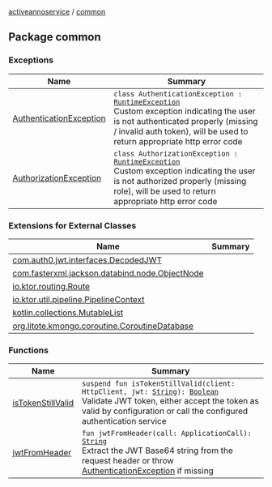 [activeannoservice](../index.md) / [common](./index.md)

## Package common

### Exceptions

| Name | Summary |
|---|---|
| [AuthenticationException](-authentication-exception/index.md) | `class AuthenticationException : `[`RuntimeException`](https://kotlinlang.org/api/latest/jvm/stdlib/kotlin/-runtime-exception/index.html)<br>Custom exception indicating the user is not authenticated properly (missing / invalid auth token), will be used to return appropriate http error code |
| [AuthorizationException](-authorization-exception/index.md) | `class AuthorizationException : `[`RuntimeException`](https://kotlinlang.org/api/latest/jvm/stdlib/kotlin/-runtime-exception/index.html)<br>Custom exception indicating the user is not authorized properly (missing role), will be used to return appropriate http error code |

### Extensions for External Classes

| Name | Summary |
|---|---|
| [com.auth0.jwt.interfaces.DecodedJWT](com.auth0.jwt.interfaces.-decoded-j-w-t/index.md) |  |
| [com.fasterxml.jackson.databind.node.ObjectNode](com.fasterxml.jackson.databind.node.-object-node/index.md) |  |
| [io.ktor.routing.Route](io.ktor.routing.-route/index.md) |  |
| [io.ktor.util.pipeline.PipelineContext](io.ktor.util.pipeline.-pipeline-context/index.md) |  |
| [kotlin.collections.MutableList](kotlin.collections.-mutable-list/index.md) |  |
| [org.litote.kmongo.coroutine.CoroutineDatabase](org.litote.kmongo.coroutine.-coroutine-database/index.md) |  |

### Functions

| Name | Summary |
|---|---|
| [isTokenStillValid](is-token-still-valid.md) | `suspend fun isTokenStillValid(client: HttpClient, jwt: `[`String`](https://kotlinlang.org/api/latest/jvm/stdlib/kotlin/-string/index.html)`): `[`Boolean`](https://kotlinlang.org/api/latest/jvm/stdlib/kotlin/-boolean/index.html)<br>Validate JWT token, either accept the token as valid by configuration or call the configured authentication service |
| [jwtFromHeader](jwt-from-header.md) | `fun jwtFromHeader(call: ApplicationCall): `[`String`](https://kotlinlang.org/api/latest/jvm/stdlib/kotlin/-string/index.html)<br>Extract the JWT Base64 string from the request header or throw [AuthenticationException](-authentication-exception/index.md) if missing |
